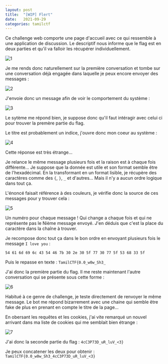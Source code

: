 ```yaml
---
layout: post
title:  "[WIP] Flert"
date:   2021-09-29
categories: tamilctf
---
```


Ce challenge web comporte une page d'accueil avec ce qui ressemble à une application de discussion. Le descriptif nous informe que le flag est en deux parties et qu'il va falloir les récupérer individuellement.

![1](https://user-images.githubusercontent.com/16634117/135314630-7ecf4754-312b-471a-9d1d-b09cb5e190d6.png)

Je me rends donc naturellement sur la première conversation et tombe sur une conversation déjà engagée dans laquelle je peux encore envoyer des messages :

![2](https://user-images.githubusercontent.com/16634117/135314719-bf605611-bfd0-47fa-bae1-2b51b41665a0.png)

J'envoie donc un message afin de voir le comportement du système :

![3](https://user-images.githubusercontent.com/16634117/135314832-f63dd504-de83-41e4-954a-a811d4f09f99.png)

Le sytème me répond bien, je suppose donc qu'il faut intéragir avec celui ci pour trouver la premère partie du flag.

Le titre est probablement un indice, j'ouvre donc mon coeur au système :

![4](https://user-images.githubusercontent.com/16634117/135315257-b20346ff-fe0f-45ea-b3d5-4b9de278fc31.png)

Cette réponse est très étrange... 

Je relance le même message plusieurs fois et la raison est à chaque fois différente... Je suppose que la donnée est utile et son format semble être de l'hexadécimal. En la transformant en un format lisible, je récupère des caractères comme des `{`, `}`, `_` et d'autres... Mais il n'y a aucun ordre logique dans tout ça.

L'énoncé faisait référence à des couleurs, je vérifie donc la source de ces messages pour y trouver cela :

![5](https://user-images.githubusercontent.com/16634117/135315742-c12d687b-a5b6-4d81-8715-c637d7728ff3.png)

Un numéro pour chaque message ! Qui change a chaque fois et qui ne représente pas le Nième message envoyé. J'en déduis que c'est la place du caractère dans la chaîne à trouver.

Je recompose donc tout ça dans le bon ordre en envoyant plusieurs fois le message `I love you` : 

`54 61 6d 69 6c 43 54 46 7b 30 2e 30 5f 77 30 77 5f 53 68 33 5f`

Puis le repasse en texte : `TamilCTF{0.0_w0w_Sh3_`

J'ai donc la première partie du flag. Il me reste maintenant l'autre conversation qui se présente sous cette forme :

![6](https://user-images.githubusercontent.com/16634117/135316361-ea6b2200-16a1-4443-88cb-b331b2c1a8e9.png)

Habitué à ce genre de challenge, je teste directement de renvoyer le même message. Le bot me répond bizarrement avec une chaine qui semble être fake de plus en prenant en compte le titre de la page... 

En obersant les requêtes et les cookies, j'ai vite remarqué un nouvel arrivant dans ma liste de cookies qui me semblait bien étrange :

![7](https://user-images.githubusercontent.com/16634117/135316629-16d1e465-fcde-434c-8992-746fa73149d0.png)

J'ai donc la seconde partie du flag : `4cC3P73D_uR_luV_<3}`

Je peux concatener les deux pour obtenir : `TamilCTF{0.0_w0w_Sh3_4cC3P73D_uR_luV_<3}`
